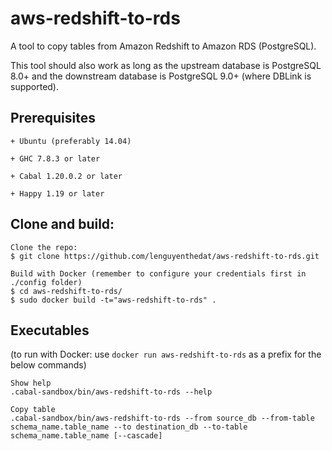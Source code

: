 aws-redshift-to-rds
==========

A tool to copy tables from Amazon Redshift to Amazon RDS (PostgreSQL).

This tool should also work as long as the upstream database is PostgreSQL 8.0+ and the downstream database is PostgreSQL 9.0+ (where DBLink is supported).

## Prerequisites

    + Ubuntu (preferably 14.04)

    + GHC 7.8.3 or later

    + Cabal 1.20.0.2 or later

    + Happy 1.19 or later

## Clone and build:

    Clone the repo:
    $ git clone https://github.com/lenguyenthedat/aws-redshift-to-rds.git

    Build with Docker (remember to configure your credentials first in ./config folder)
    $ cd aws-redshift-to-rds/
    $ sudo docker build -t="aws-redshift-to-rds" .

## Executables

(to run with Docker: use `docker run aws-redshift-to-rds` as a prefix for the below commands)

    Show help
    .cabal-sandbox/bin/aws-redshift-to-rds --help

    Copy table
    .cabal-sandbox/bin/aws-redshift-to-rds --from source_db --from-table schema_name.table_name --to destination_db --to-table schema_name.table_name [--cascade]
